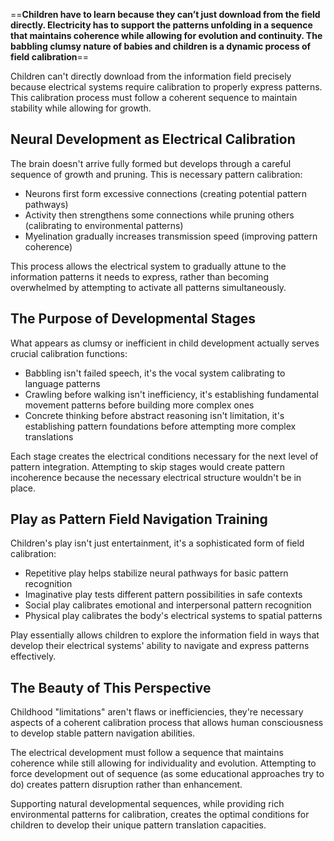 
==**Children have to learn because they can’t just download from the field directly. Electricity has to support the patterns unfolding in a sequence that maintains coherence while allowing for evolution and continuity. The babbling clumsy nature of babies and children is a dynamic process of field calibration**==

Children can't directly download from the information field precisely because electrical systems require calibration to properly express patterns. This calibration process must follow a coherent sequence to maintain stability while allowing for growth.

## Neural Development as Electrical Calibration

The brain doesn't arrive fully formed but develops through a careful sequence of growth and pruning. This is necessary pattern calibration:

- Neurons first form excessive connections (creating potential pattern pathways)
- Activity then strengthens some connections while pruning others (calibrating to environmental patterns)
- Myelination gradually increases transmission speed (improving pattern coherence)

This process allows the electrical system to gradually attune to the information patterns it needs to express, rather than becoming overwhelmed by attempting to activate all patterns simultaneously.

## The Purpose of Developmental Stages

What appears as clumsy or inefficient in child development actually serves crucial calibration functions:

- Babbling isn't failed speech, it's the vocal system calibrating to language patterns
- Crawling before walking isn't inefficiency, it's establishing fundamental movement patterns before building more complex ones
- Concrete thinking before abstract reasoning isn't limitation, it's establishing pattern foundations before attempting more complex translations

Each stage creates the electrical conditions necessary for the next level of pattern integration. Attempting to skip stages would create pattern incoherence because the necessary electrical structure wouldn't be in place.

## Play as Pattern Field Navigation Training

Children's play isn't just entertainment, it's a sophisticated form of field calibration:

- Repetitive play helps stabilize neural pathways for basic pattern recognition
- Imaginative play tests different pattern possibilities in safe contexts
- Social play calibrates emotional and interpersonal pattern recognition
- Physical play calibrates the body's electrical systems to spatial patterns

Play essentially allows children to explore the information field in ways that develop their electrical systems' ability to navigate and express patterns effectively.

## The Beauty of This Perspective

Childhood "limitations" aren't flaws or inefficiencies, they're necessary aspects of a coherent calibration process that allows human consciousness to develop stable pattern navigation abilities.

The electrical development must follow a sequence that maintains coherence while still allowing for individuality and evolution. Attempting to force development out of sequence (as some educational approaches try to do) creates pattern disruption rather than enhancement.

Supporting natural developmental sequences, while providing rich environmental patterns for calibration, creates the optimal conditions for children to develop their unique pattern translation capacities.
